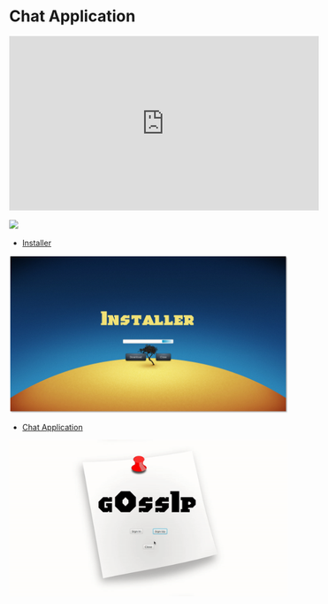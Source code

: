 # Chat Application 

<iframe width="560" height="315" src="https://www.youtube.com/embed/jeikvlhgctI" title="YouTube video player" frameborder="0" allow="accelerometer; autoplay; clipboard-write; encrypted-media; gyroscope; picture-in-picture" allowfullscreen></iframe>

![](https://img.shields.io/youtube/views/jeikvlhgctI?style=social)

- [Installer](https://github.com/mkjodhani/Chat-App/raw/main/Installer.jar)

![](Installer/res/installer.png)

- [Chat Application](https://github.com/mkjodhani/Chat-App/raw/main/Application/Artifacts/Gossip.jar)




![](Application/res/Demo.gif)
